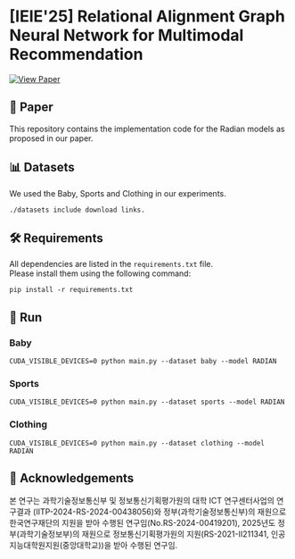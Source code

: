 # [IEIE'25] Relational Alignment Graph Neural Network for Multimodal Recommendation
[![View Paper](https://img.shields.io/badge/View%20Paper-PDF-E24D35)](https://www.dbpia.co.kr/journal/articleDetail?nodeId=NODE12332645)

## 📄 Paper 

This repository contains the implementation code for the Radian models as proposed in our paper.

## 📊 Datasets
We used the Baby, Sports and Clothing in our experiments. 
```
./datasets include download links.
```

## 🛠️ Requirements
All dependencies are listed in the `requirements.txt` file.  
Please install them using the following command:
```
pip install -r requirements.txt
```

## 🚀 Run

### Baby
```
CUDA_VISIBLE_DEVICES=0 python main.py --dataset baby --model RADIAN
```
### Sports
```
CUDA_VISIBLE_DEVICES=0 python main.py --dataset sports --model RADIAN
```
### Clothing
```
CUDA_VISIBLE_DEVICES=0 python main.py --dataset clothing --model RADIAN
```
## 🙏 Acknowledgements
본  연구는  과학기술정보통신부  및  정보통신기획평가원의    대학  ICT  연구센터사업의  연구결과  (IITP-2024-RS-2024-00438056)와  정부(과학기술정보통신부)의  재원으로  한국연구재단의  지원을  받아  수행된  연구임(No.RS-2024-00419201),  2025년도  정부(과학기술정보부)의  재원으로  정보통신기획평가원의 지원(RS-2021-II211341,  인공지능대학원지원(중앙대학교))을  받아  수행된  연구임.   
